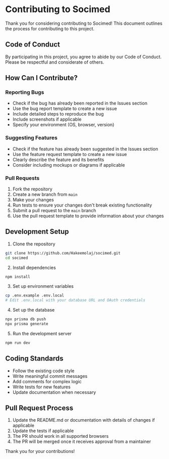 # Contributing to Socimed

Thank you for considering contributing to Socimed! This document outlines the process for contributing to this project.

## Code of Conduct

By participating in this project, you agree to abide by our Code of Conduct. Please be respectful and considerate of others.

## How Can I Contribute?

### Reporting Bugs

- Check if the bug has already been reported in the Issues section
- Use the bug report template to create a new issue
- Include detailed steps to reproduce the bug
- Include screenshots if applicable
- Specify your environment (OS, browser, version)

### Suggesting Features

- Check if the feature has already been suggested in the Issues section
- Use the feature request template to create a new issue
- Clearly describe the feature and its benefits
- Consider including mockups or diagrams if applicable

### Pull Requests

1. Fork the repository
2. Create a new branch from `main`
3. Make your changes
4. Run tests to ensure your changes don't break existing functionality
5. Submit a pull request to the `main` branch
6. Use the pull request template to provide information about your changes

## Development Setup

1. Clone the repository
```bash
git clone https://github.com/Hakeemolaj/socimed.git
cd socimed
```

2. Install dependencies
```bash
npm install
```

3. Set up environment variables
```bash
cp .env.example .env.local
# Edit .env.local with your database URL and OAuth credentials
```

4. Set up the database
```bash
npx prisma db push
npx prisma generate
```

5. Run the development server
```bash
npm run dev
```

## Coding Standards

- Follow the existing code style
- Write meaningful commit messages
- Add comments for complex logic
- Write tests for new features
- Update documentation when necessary

## Pull Request Process

1. Update the README.md or documentation with details of changes if applicable
2. Update the tests if applicable
3. The PR should work in all supported browsers
4. The PR will be merged once it receives approval from a maintainer

Thank you for your contributions!
